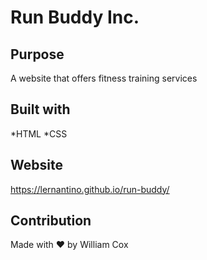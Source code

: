 # Run Buddy Inc.


## Purpose
A website that offers fitness training services 

## Built with
*HTML
*CSS

## Website 
https://lernantino.github.io/run-buddy/

## Contribution
Made with ❤️ by William Cox
